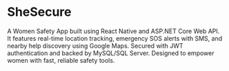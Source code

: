 # SheSecure
A Women Safety App built using React Native and ASP.NET Core Web API. It features real-time location tracking, emergency SOS alerts with SMS, and nearby help discovery using Google Maps. Secured with JWT authentication and backed by MySQL/SQL Server. Designed to empower women with fast, reliable safety tools.
